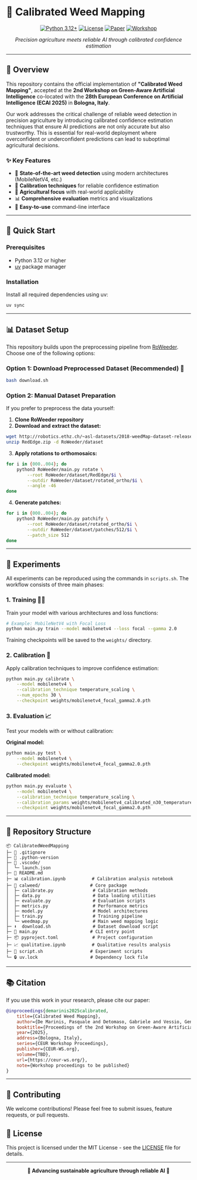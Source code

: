 # 🌱 Calibrated Weed Mapping

<div align="center">

[![Python 3.12+](https://img.shields.io/badge/python-3.12+-blue.svg)](https://www.python.org/downloads/)
[![License](https://img.shields.io/badge/license-MIT-green.svg)](LICENSE)
[![Paper](https://img.shields.io/badge/paper-ECAI%202025-red.svg)](https://ecai2025.org/)
[![Workshop](https://img.shields.io/badge/workshop-Green--aware%20AI%202025-brightgreen.svg)](https://green-aware2025.web.app/)

*Precision agriculture meets reliable AI through calibrated confidence estimation*

</div>

---

## 📖 Overview

This repository contains the official implementation of **"Calibrated Weed Mapping"**, accepted at the **2nd Workshop on Green-Aware Artificial Intelligence** co-located with the **28th European Conference on Artificial Intelligence (ECAI 2025)** in **Bologna, Italy**.

Our work addresses the critical challenge of reliable weed detection in precision agriculture by introducing calibrated confidence estimation techniques that ensure AI predictions are not only accurate but also trustworthy. This is essential for real-world deployment where overconfident or underconfident predictions can lead to suboptimal agricultural decisions.

### ✨ Key Features

- 🎯 **State-of-the-art weed detection** using modern architectures (MobileNetV4, etc.)
- 🔧 **Calibration techniques** for reliable confidence estimation
- 🌾 **Agricultural focus** with real-world applicability
- 📊 **Comprehensive evaluation** metrics and visualizations
- 🚀 **Easy-to-use** command-line interface

---

## 🚀 Quick Start

### Prerequisites

- Python 3.12 or higher
- [uv](https://docs.astral.sh/uv/) package manager

### Installation

Install all required dependencies using uv:

```bash
uv sync
```

---

## 📊 Dataset Setup

This repository builds upon the preprocessing pipeline from [RoWeeder](https://github.com/yourusername/RoWeeder). Choose one of the following options:

### Option 1: Download Preprocessed Dataset (Recommended) 🌟

```bash
bash download.sh
```

### Option 2: Manual Dataset Preparation

If you prefer to preprocess the data yourself:

1. **Clone RoWeeder repository**
2. **Download and extract the dataset:**

```bash
wget http://robotics.ethz.ch/~asl-datasets/2018-weedMap-dataset-release/Orthomosaic/RedEdge.zip
unzip RedEdge.zip -d RoWeeder/dataset
```

3. **Apply rotations to orthomosaics:**

```bash
for i in {000..004}; do
    python3 RoWeeder/main.py rotate \
        --root RoWeeder/dataset/RedEdge/$i \
        --outdir RoWeeder/dataset/rotated_ortho/$i \
        --angle -46
done
```

4. **Generate patches:**

```bash
for i in {000..004}; do
    python3 RoWeeder/main.py patchify \
        --root RoWeeder/dataset/rotated_ortho/$i \
        --outdir RoWeeder/dataset/patches/512/$i \
        --patch_size 512
done
```

---

## 🧪 Experiments

All experiments can be reproduced using the commands in `scripts.sh`. The workflow consists of three main phases:

### 1. Training 🏋️‍♂️

Train your model with various architectures and loss functions:

```bash
# Example: MobileNetV4 with Focal Loss
python main.py train --model mobilenetv4 --loss focal --gamma 2.0
```

Training checkpoints will be saved to the `weights/` directory.

### 2. Calibration 🎯

Apply calibration techniques to improve confidence estimation:

```bash
python main.py calibrate \
    --model mobilenetv4 \
    --calibration_technique temperature_scaling \
    --num_epochs 30 \
    --checkpoint weights/mobilenetv4_focal_gamma2.0.pth
```

### 3. Evaluation 📈

Test your models with or without calibration:

**Original model:**
```bash
python main.py test \
    --model mobilenetv4 \
    --checkpoint weights/mobilenetv4_focal_gamma2.0.pth
```

**Calibrated model:**
```bash
python main.py evaluate \
    --model mobilenetv4 \
    --calibration_technique temperature_scaling \
    --calibration_params weights/mobilenetv4_calibrated_n30_temperature_scaling_ckpt_mobilenetv4_focal_gamma2.pkl \
    --checkpoint weights/mobilenetv4_focal_gamma2.0.pth
```

---

## 📁 Repository Structure

```
📦 CalibratedWeedMapping
├─ 📄 .gitignore
├─ 🐍 .python-version
├─ 🔧 .vscode/
│  └─ launch.json
├─ 📖 README.md
├─ 📊 calibration.ipynb          # Calibration analysis notebook
├─ 🔬 calweed/                   # Core package
│  ├─ calibrate.py               # Calibration methods
│  ├─ data.py                    # Data loading utilities
│  ├─ evaluate.py                # Evaluation scripts
│  ├─ metrics.py                 # Performance metrics
│  ├─ model.py                   # Model architectures
│  ├─ train.py                   # Training pipeline
│  └─ weedmap.py                 # Main weed mapping logic
├─ ⬇️  download.sh                # Dataset download script
├─ 🚀 main.py                    # CLI entry point
├─ 📦 pyproject.toml             # Project configuration
├─ 📈 qualitative.ipynb          # Qualitative results analysis
├─ 🔧 script.sh                  # Experiment scripts
└─ 🔒 uv.lock                    # Dependency lock file
```

---

## 📚 Citation

If you use this work in your research, please cite our paper:

```bibtex
@inproceedings{demarinis2025calibrated,
    title={Calibrated Weed Mapping},
    author={De Marinis, Pasquale and Detomaso, Gabriele and Vessio, Gennaro and Castellano, Giovanna},
    booktitle={Proceedings of the 2nd Workshop on Green-Aware Artificial Intelligence (Green-Aware AI 2025) co-located with the 28th European Conference on Artificial Intelligence (ECAI 2025)},
    year={2025},
    address={Bologna, Italy},
    series={CEUR Workshop Proceedings},
    publisher={CEUR-WS.org},
    volume={TBD},
    url={https://ceur-ws.org/},
    note={Workshop proceedings to be published}
}
```

---

## 🤝 Contributing

We welcome contributions! Please feel free to submit issues, feature requests, or pull requests.

## 📄 License

This project is licensed under the MIT License - see the [LICENSE](LICENSE) file for details.

---

<div align="center">

**🌱 Advancing sustainable agriculture through reliable AI 🌱**

</div>
